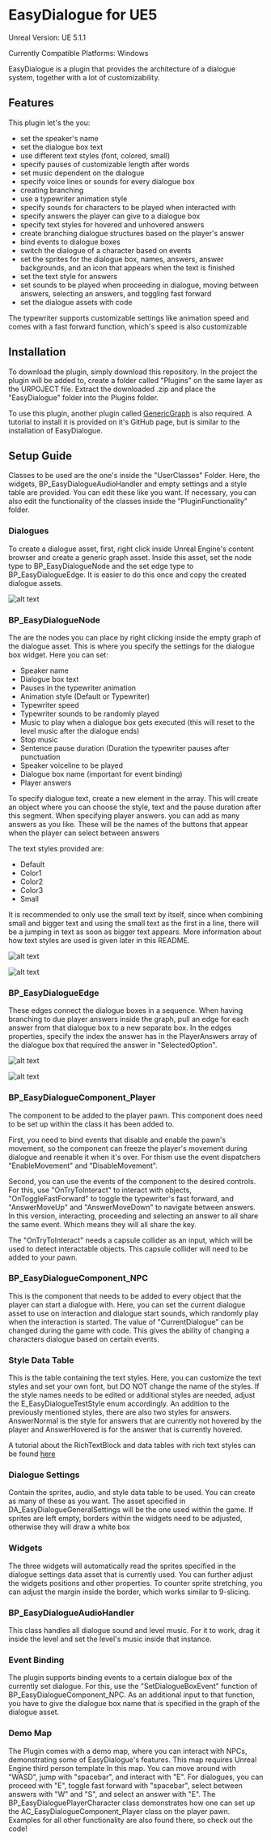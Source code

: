 # EasyDialogue for UE5

Unreal Version: UE 5.1.1

Currently Compatible Platforms: Windows

EasyDialogue is a plugin that provides the architecture of a dialogue system, together with a lot of customizability.

## Features

This plugin let's the you:

- set the speaker's name
- set the dialogue box text
- use different text styles (font, colored, small)
- specify pauses of customizable length after words
- set music dependent on the dialogue
- specify voice lines or sounds for every dialogue box
- creating branching 
- use a typewriter animation style
- specify sounds for characters to be played when interacted with
- specify answers the player can give to a dialogue box
- specify text styles for hovered and unhovered answers
- create branching dialogue structures based on the player's answer
- bind events to dialogue boxes
- switch the dialogue of a character based on events
- set the sprites for the dialogue box, names, answers, answer backgrounds, and an icon that appears when the text is finished
- set the text style for answers
- set sounds to be played when proceeding in dialogue, moving between answers, selecting an answers, and toggling fast forward
- set the dialogue assets with code

The typewriter supports customizable settings like  animation speed and comes with a fast forward function, which's speed is also customizable

## Installation

To download the plugin, simply download this repository. In the project the plugin will be added to, create a folder called "Plugins" on the same layer as the URPOJECT file. Extract the downloaded .zip and place the "EasyDialogue" folder into the Plugins folder.

To use this plugin, another plugin called [GenericGraph](https://github.com/jinyuliao/GenericGraph) is also required. A tutorial to install it is provided on it's GitHub page, but is similar to the installation of EasyDialogue.

## Setup Guide

Classes to be used are the one's inside the "UserClasses" Folder. Here, the widgets, BP_EasyDialogueAudioHandler and empty settings and a style table are provided. You can edit these like you want. If necessary, you can also edit the functionality of the classes inside the "PluginFunctionality" folder.

### Dialogues

To create a dialogue asset, first, right click inside Unreal Engine's content browser and create a generic graph asset. Inside this asset, set the node type to BP_EasyDialogueNode and the set edge type to BP_EasyDialogueEdge. It is easier to do this once and copy the created dialogue assets.

![alt text](https://github.com/Sehilius/EasyDialogue-UE5/blob/main/Images/graph%20settings.png "branching")

### BP_EasyDialogueNode

The are the nodes you can place by right clicking inside the empty graph of the dialogue asset. This is where you specify the settings for the dialogue box widget. Here you can set:

- Speaker name
- Dialogue box text
- Pauses in the typewriter animation
- Animation style (Default or Typewriter)
- Typewriter speed
- Typewriter sounds to be randomly played
- Music to play when a dialogue box gets executed (this will reset to the level music after the dialogue ends)
- Stop music
- Sentence pause duration (Duration the typewriter pauses after punctuation
- Speaker voiceline to be played
- Dialogue box name (important for event binding)
- Player answers

To specify dialogue text, create a new element in the array. This will create an object where you can choose the style, text and the pause duration after this segment. When specifying player answers. you can add as many answers as you like. These will be the names of the buttons that appear when the player can select between answers

The text styles provided are:

- Default
- Color1
- Color2
- Color3
- Small

It is recommended to only use the small text by itself, since when combining small and bigger text and using the small text as the first in a line, there will be a jumping in text as soon as bigger text appears. More information about how text styles are used is given later in this README.

![alt text](https://github.com/Sehilius/EasyDialogue-UE5/blob/main/Images/old%20man.png "branching")

![alt text](https://github.com/Sehilius/EasyDialogue-UE5/blob/main/Images/answers.png "branching")



### BP_EasyDialogueEdge

These edges connect the dialogue boxes in a sequence. When having branching to due player answers inside the graph, pull an edge for each answer from that dialogue box to a new separate box. In the edges properties, specify the index the answer has in the PlayerAnswers array of the dialogue box that required the answer in "SelectedOption".

![alt text](https://github.com/Sehilius/EasyDialogue-UE5/blob/main/Images/linear%20graph.png "branching")


![alt text](https://github.com/Sehilius/EasyDialogue-UE5/blob/main/Images/graph%20branching.png "branching")

### BP_EasyDialogueComponent_Player

The component to be added to the player pawn. This component does need to be set up within the class it has been added to.

First, you need to bind events that disable and enable the pawn's movement, so the component can freeze the player's movement during dialogue and reenable it when it's over. For thism use the event dispatchers "EnableMovement" and "DisableMovement".

Second, you can use the events of the component to the desired controls. For this, use "OnTryToInteract" to interact with objects, "OnToggleFastForward" to toggle the typewriter's fast forward, and "AnswerMoveUp" and "AnswerMoveDown" to navigate between answers. In this version, interacting, proceeding and selecting an answer to all share the same event. Which means they will all share the key.

The "OnTryToInteract" needs a capsule collider as an input, which will be used to detect interactable objects. This capsule collider will need to be added to your pawn.

### BP_EasyDialogueComponent_NPC

This is the component that needs to be added to every object that the player can start a dialogue with. Here, you can set the current dialogue asset to use on interaction and dialogue start sounds, which randomly play when the interaction is started. The value of "CurrentDialogue" can be changed during the game with code. This gives the ability of changing a characters dialogue based on certain events.

### Style Data Table

This is the table containing the text styles. Here, you can customize the text styles and set your own font, but DO NOT change the name of the styles. If the style names needs to be edited or additional styles are needed, adjust the E_EasyDialogueTestStyle enum accordingly. An addition to the previously mentioned styles, there are also two styles for answers. AnswerNormal is the style for answers that are currently not hovered by the player and AnswerHovered is for the answer that is currently hovered.

A tutorial about the RichTextBlock and data tables with rich text styles can be found [here](https://youtu.be/9M4rjznF7Ys)

### Dialogue Settings
Contain the sprites, audio, and style data table to be used. You can create as many of these as you want. The asset specified in DA_EasyDialogueGeneralSettings will be the one used within the game. If sprites are left empty, borders within the widgets need to be adjusted, otherwise they will draw a white box

### Widgets

The three widgets will automatically read the sprites specified in the dialogue settings data asset that is currently used. You can further adjust the widgets positions and other properties. To counter sprite stretching, you can adjust the margin inside the border, which works similar to 9-slicing.

### BP_EasyDialogueAudioHandler

This class handles all dialogue sound and level music. For it to work, drag it inside the level and set the level's music inside that instance.

### Event Binding

The plugin supports binding events to a certain dialogue box of the currently set dialogue. For this, use the "SetDialogueBoxEvent" function of BP_EasyDialogueComponent_NPC. As an additional input to that function, you have to give the dialogue box name that is specified in the graph of the dialogue asset.

### Demo Map

The Plugin comes with a demo map, where you can interact with NPCs, demonstrating some of EasyDialogue's features. This map requires Unreal Engine third person template In this map. You can move around with "WASD", jump with "spacebar", and interact with "E". For dialogues, you can proceed with "E", toggle fast forward with "spacebar", select between answers with "W" and "S", and select an answer with "E". The BP_EasyDialoguePlayerCharacter class demonstrates how one can set up the AC_EasyDialogueComponent_Player class on the player pawn. Examples for all other functionality are also found there, so check out the code!








